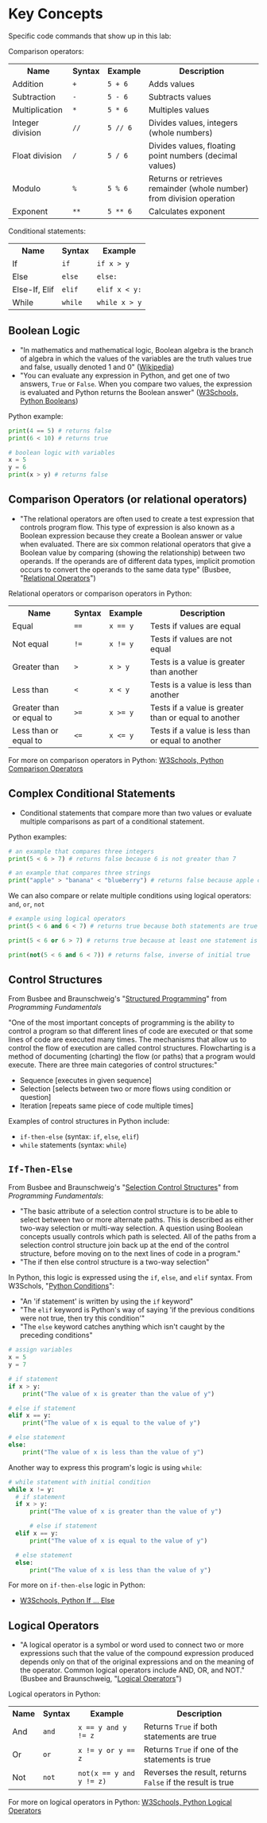 # Key Concepts

Specific code commands that show up in this lab:

Comparison operators:

<table><tr><th>Name</th><th>Syntax</th><th>Example</th><th>Description</th></tr>
  <tr><td>Addition</td><td><code>+</code><td><code>5 + 6</code></td><td>Adds values</td></tr>
  <tr><td>Subtraction</td><td><code>-</code><td><code>5 - 6</code></td><td>Subtracts values</td></tr>
  <tr><td>Multiplication</td><td><code>*</code><td><code>5 * 6</code></td><td>Multiples values</td></tr>
  <tr><td>Integer division</td><td><code>//</code><td><code>5 // 6</code></td><td>Divides values, integers (whole numbers)</td></tr> 
  <tr><td>Float division</td><td><code>/</code><td><code>5 / 6</code></td><td>Divides values, floating point numbers (decimal values)</td></tr>
  <tr><td>Modulo</td><td><code>%</code><td><code>5 % 6</code></td><td>Returns or retrieves remainder (whole number) from division operation</td></tr>  
  <tr><td>Exponent</td><td><code>**</code><td><code>5 ** 6</code></td><td>Calculates exponent</td></tr>
  </table>
  
Conditional statements:

<table><tr><th>Name</th><th>Syntax</th><th>Example</th></tr>
  <tr><td>If</td><td><code>if</code><td><code>if x > y</code></td></tr>
  <tr><td>Else</td><td><code>else</code><td><code>else:</code></td></tr>
  <tr><td>Else-If, Elif</td><td><code>elif</code><td><code>elif x < y:</code></td></tr>
  <tr><td>While</td><td><code>while</code><td><code>while x > y</code></td></tr> 
  </table>

## Boolean Logic
- "In mathematics and mathematical logic, Boolean algebra is the branch of algebra in which the values of the variables are the truth values true and false, usually denoted 1 and 0" ([Wikipedia](https://en.wikipedia.org/wiki/Boolean_algebra))
- "You can evaluate any expression in Python, and get one of two answers, `True` or `False`. When you compare two values, the expression is evaluated and Python returns the Boolean answer" ([W3Schools, Python Booleans](https://www.w3schools.com/python/python_booleans.asp))

Python example:

```Python
print(4 == 5) # returns false
print(6 < 10) # returns true

# boolean logic with variables
x = 5
y = 6
print(x > y) # returns false
```

## Comparison Operators (or relational operators)

- "The relational operators are often used to create a test expression that controls program flow. This type of expression is also known as a Boolean expression because they create a Boolean answer or value when evaluated. There are six common relational operators that give a Boolean value by comparing (showing the relationship) between two operands. If the operands are of different data types, implicit promotion occurs to convert the operands to the same data type" (Busbee, "[Relational Operators](https://press.rebus.community/programmingfundamentals/chapter/relational-operators/)")

Relational operators or comparison operators in Python: 

<table><tr><th>Name</th><th>Syntax</th><th>Example</th><th>Description</th></tr>
  <tr><td>Equal</td><td><code>==</code><td><code>x == y</code></td><td>Tests if values are equal</td></tr>
  <tr><td>Not equal</td><td><code>!=</code><td><code>x != y</code></td><td>Tests if values are not equal</td></tr>
  <tr><td>Greater than</td><td><code>></code><td><code>x > y</code></td><td>Tests is a value is greater than another</td></tr>
  <tr><td>Less than</td><td><code><</code><td><code>x < y</code></td><td>Tests is a value is less than another</td></tr> 
  <tr><td>Greater than or equal to</td><td><code>>=</code><td><code>x >= y</code></td><td>Tests if a value is greater than or equal to another</td></tr>
  <tr><td>Less than or equal to</td><td><code><=</code><td><code>x <= y</code></td><td>Tests if a value is less than or equal to another</td></tr>  
  </table>
    
For more on comparison operators in Python: [W3Schools, Python Comparison Operators](https://www.w3schools.com/python/gloss_python_comparison_operators.asp)

## Complex Conditional Statements
- Conditional statements that compare more than two values or evaluate multiple comparisons as part of a conditional statement.

Python examples:

```Python
# an example that compares three integers
print(5 < 6 > 7) # returns false because 6 is not greater than 7

# an example that compares three strings
print("apple" > "banana" < "blueberry") # returns false because apple comes before or is less than banana
```

We can also compare or relate multiple conditions using logical operators: `and`, `or`, `not`

```Python
# example using logical operators
print(5 < 6 and 6 < 7) # returns true because both statements are true

print(5 < 6 or 6 > 7) # returns true because at least one statement is true

print(not(5 < 6 and 6 < 7)) # returns false, inverse of initial true
```

## Control Structures

From Busbee and Braunschweig's "[Structured Programming](https://press.rebus.community/programmingfundamentals/chapter/structured-programming/)" from *Programming Fundamentals*
    
"One of the most important concepts of programming is the ability to control a program so that different lines of code are executed or that some lines of code are executed many times. The mechanisms that allow us to control the flow of execution are called control structures. Flowcharting is a method of documenting (charting) the flow (or paths) that a program would execute. There are three main categories of control structures:"
  * Sequence [executes in given sequence]
  * Selection [selects between two or more flows using condition or question]
  * Iteration [repeats same piece of code multiple times]
    
Examples of control structures in Python include:
- `if-then-else` (syntax: `if`, `else`, `elif`)
- `while` statements (syntax: `while`)

## `If-Then-Else`

From Busbee and Braunschweig's "[Selection Control Structures](https://press.rebus.community/programmingfundamentals/chapter/selection-control-structures/)" from *Programming Fundamentals*:
- "The basic attribute of a selection control structure is to be able to select between two or more alternate paths. This is described as either two-way selection or multi-way selection. A question using Boolean concepts usually controls which path is selected. All of the paths from a selection control structure join back up at the end of the control structure, before moving on to the next lines of code in a program."
- "The if then else control structure is a two-way selection"

In Python, this logic is expressed using the `if`, `else`, and `elif` syntax. From W3Schols, "[Python Conditions](https://www.w3schools.com/python/python_conditions.asp)":
- "An 'if statement' is written by using the `if` keyword"
- "The `elif` keyword is Python's way of saying 'if the previous conditions were not true, then try this condition'"
- "The `else` keyword catches anything which isn't caught by the preceding conditions"

```Python
# assign variables
x = 5
y = 7

# if statement
if x > y:
    print("The value of x is greater than the value of y")

# else if statement
elif x == y:
    print("The value of x is equal to the value of y")

# else statement
else:
    print("The value of x is less than the value of y")
```

Another way to express this program's logic is using `while`:
    
```Python
# while statement with initial condition
while x != y:
  # if statement
  if x > y:
      print("The value of x is greater than the value of y")

      # else if statement
  elif x == y:
      print("The value of x is equal to the value of y")

  # else statement
  else:
      print("The value of x is less than the value of y")
```
For more on `if-then-else` logic in Python:
- [W3Schools, Python If ... Else](https://www.w3schools.com/python/python_conditions.asp)

## Logical Operators
- "A logical operator is a symbol or word used to connect two or more expressions such that the value of the compound expression produced depends only on that of the original expressions and on the meaning of the operator. Common logical operators include AND, OR, and NOT." (Busbee and Braunschweig, "[Logical Operators](https://press.rebus.community/programmingfundamentals/chapter/logical-operators/)")

Logical operators in Python:
    
<table><tr><th>Name</th><th>Syntax</th><th>Example</th><th>Description</th></tr>
  <tr><td>And</td><td><code>and</code><td><code>x == y and y != z</code></td><td>Returns <code>True</code> if both statements are true</td></tr>
  <tr><td>Or</td><td><code>or</code><td><code>x != y or y == z</code></td><td>Returns <code>True</code> if one of the statements is true</td></tr>
  <tr><td>Not</td><td><code>not</code><td><code>not(x == y and y != z)</code></td><td>Reverses the result, returns <code>False</code> if the result is true</td></tr>
  </table>
    
For more on logical operators in Python: [W3Schools, Python Logical Operators](https://www.w3schools.com/python/gloss_python_logical_operators.asp)    
